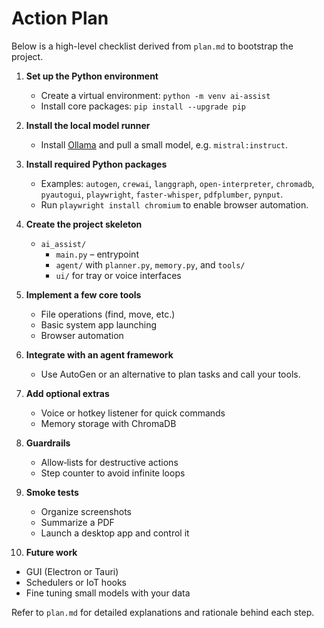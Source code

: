 # Action Plan

Below is a high-level checklist derived from `plan.md` to bootstrap the project.

1. **Set up the Python environment**
   - Create a virtual environment: `python -m venv ai-assist`
   - Install core packages: `pip install --upgrade pip`

2. **Install the local model runner**
   - Install [Ollama](https://ollama.com) and pull a small model, e.g. `mistral:instruct`.

3. **Install required Python packages**
   - Examples: `autogen`, `crewai`, `langgraph`, `open-interpreter`, `chromadb`, `pyautogui`, `playwright`, `faster-whisper`, `pdfplumber`, `pynput`.
   - Run `playwright install chromium` to enable browser automation.

4. **Create the project skeleton**
   - `ai_assist/`
     - `main.py` – entrypoint
     - `agent/` with `planner.py`, `memory.py`, and `tools/`
     - `ui/` for tray or voice interfaces

5. **Implement a few core tools**
   - File operations (find, move, etc.)
   - Basic system app launching
   - Browser automation

6. **Integrate with an agent framework**
   - Use AutoGen or an alternative to plan tasks and call your tools.

7. **Add optional extras**
   - Voice or hotkey listener for quick commands
   - Memory storage with ChromaDB

8. **Guardrails**
   - Allow‑lists for destructive actions
   - Step counter to avoid infinite loops

9. **Smoke tests**
   - Organize screenshots
   - Summarize a PDF
   - Launch a desktop app and control it

10. **Future work**
   - GUI (Electron or Tauri)
   - Schedulers or IoT hooks
   - Fine tuning small models with your data

Refer to `plan.md` for detailed explanations and rationale behind each step.
